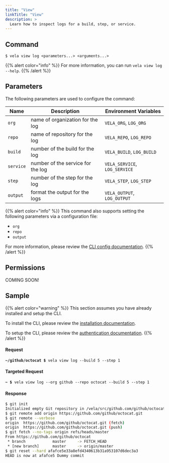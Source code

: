 ```yaml
---
title: "View"
linkTitle: "View"
description: >
  Learn how to inspect logs for a build, step, or service.
---
```


## Command

```
$ vela view log <parameters...> <arguments...>
```

{{% alert color="info" %}}
For more information, you can run `vela view log --help`.
{{% /alert %}}

## Parameters

The following parameters are used to configure the command:

| Name      | Description                       | Environment Variables         |
| --------- | --------------------------------- | ----------------------------- |
| `org`     | name of organization for the log  | `VELA_ORG`, `LOG_ORG`         |
| `repo`    | name of repository for the log    | `VELA_REPO`, `LOG_REPO`       |
| `build`   | number of the build for the log   | `VELA_BUILD`, `LOG_BUILD`     |
| `service` | number of the service for the log | `VELA_SERVICE`, `LOG_SERVICE` |
| `step`    | number of the step for the log    | `VELA_STEP`, `LOG_STEP`       |
| `output`  | format the output for the logs    | `VELA_OUTPUT`, `LOG_OUTPUT`   |

{{% alert color="info" %}}
This command also supports setting the following parameters via a configuration file:

- `org`
- `repo`
- `output`

For more information, please review the [CLI config documentation](/docs/reference/cli/config/).
{{% /alert %}}

## Permissions

COMING SOON!

## Sample

{{% alert color="warning" %}}
This section assumes you have already installed and setup the CLI.

To install the CLI, please review the [installation documentation](/docs/reference/cli/install/).

To setup the CLI, please review the [authentication documentation](/docs/reference/cli/authentication/).
{{% /alert %}}

#### Request

<div class="highlight"><pre><code><b>~/github/octocat $</b> vela view log --build 5 --step 1</code></pre></div>

#### Targeted Request

<div class="highlight"><pre><code><b>~ $</b> vela view log --org github --repo octocat --build 5 --step 1</code></pre></div>

#### Response

```sh
$ git init
Initialized empty Git repository in /vela/src/github.com/github/octocat/.git/
$ git remote add origin https://github.com/github/octocat.git
$ git remote --verbose
origin  https://github.com/github/octocat.git (fetch)
origin  https://github.com/github/octocat.git (push)
$ git fetch --no-tags origin refs/heads/master
From https://github.com/github/octocat
 * branch            master     -> FETCH_HEAD
 * [new branch]      master     -> origin/master
$ git reset --hard afafce5e33a8efd4340613b31a953107d6dec3a3
HEAD is now at afafce5 Dummy commit
```
